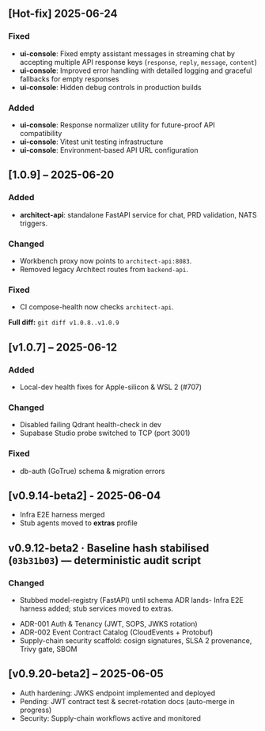 ## [Hot-fix] 2025-06-24

### Fixed
- **ui-console**: Fixed empty assistant messages in streaming chat by accepting multiple API response keys (`response`, `reply`, `message`, `content`)
- **ui-console**: Improved error handling with detailed logging and graceful fallbacks for empty responses
- **ui-console**: Hidden debug controls in production builds

### Added  
- **ui-console**: Response normalizer utility for future-proof API compatibility
- **ui-console**: Vitest unit testing infrastructure
- **ui-console**: Environment-based API URL configuration

## [1.0.9] – 2025-06-20

### Added
- **architect-api**: standalone FastAPI service for chat, PRD validation, NATS triggers.

### Changed
- Workbench proxy now points to `architect-api:8083`.
- Removed legacy Architect routes from `backend-api`.

### Fixed
- CI compose-health now checks `architect-api`.


**Full diff:** `git diff v1.0.8..v1.0.9`
## [v1.0.7] – 2025-06-12
### Added
- Local-dev health fixes for Apple-silicon & WSL 2 (#707)

### Changed
- Disabled failing Qdrant health-check in dev
- Supabase Studio probe switched to TCP (port 3001)

### Fixed
- db-auth (GoTrue) schema & migration errors
## [v0.9.14-beta2] - 2025-06-04
* Infra E2E harness merged
* Stub agents moved to **extras** profile

## v0.9.12-beta2 · Baseline hash stabilised (`03b31b03`) — deterministic audit script

### Changed
* Stubbed model-registry (FastAPI) until schema ADR lands- Infra E2E harness added; stub services moved to extras.
- ADR-001 Auth & Tenancy (JWT, SOPS, JWKS rotation)
- ADR-002 Event Contract Catalog (CloudEvents + Protobuf)
- Supply-chain security scaffold: cosign signatures, SLSA 2 provenance, Trivy gate, SBOM

## [v0.9.20-beta2] – 2025-06-05
* Auth hardening: JWKS endpoint implemented and deployed
* Pending: JWT contract test & secret-rotation docs (auto-merge in progress)
* Security: Supply-chain workflows active and monitored

